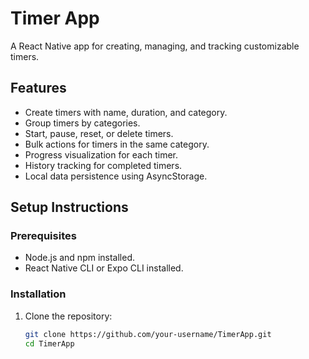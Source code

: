 # Timer App

A React Native app for creating, managing, and tracking customizable timers.

## Features
- Create timers with name, duration, and category.
- Group timers by categories.
- Start, pause, reset, or delete timers.
- Bulk actions for timers in the same category.
- Progress visualization for each timer.
- History tracking for completed timers.
- Local data persistence using AsyncStorage.

## Setup Instructions

### Prerequisites
- Node.js and npm installed.
- React Native CLI or Expo CLI installed.

### Installation
1. Clone the repository:
   ```bash
   git clone https://github.com/your-username/TimerApp.git
   cd TimerApp
